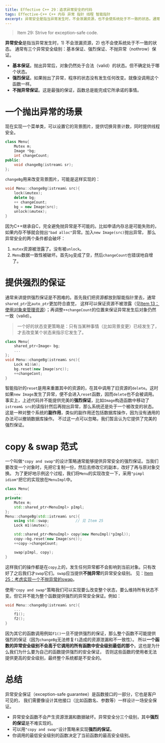 ```yaml
---
title: Effective C++ 29：追求异常安全的代码
tags: Effective-C++ C++ 内存 异常 指针 线程 智能指针
excerpt: 异常安全是指当异常发生时，不会泄漏资源，也不会使系统处于不一致的状态。通常有三个异常安全级别：基本保证、强烈保证、不抛异常（nothrow）保证。
---
```


> Item 29: Strive for exception-safe code.

**异常安全**是指当异常发生时，1) 不会泄漏资源，2) 也不会使系统处于不一致的状态。
通常有三个异常安全级别：基本保证、强烈保证、不抛异常（nothrow）保证。

* **基本保证**。抛出异常后，对象仍然处于合法（valid）的状态。但不确定处于哪个状态。
* **强烈保证**。如果抛出了异常，程序的状态没有发生任何改变。就像没调用这个函数一样。
* **不抛异常保证**。这是最强的保证，函数总是能完成它所承诺的事情。

<!--more-->

# 一个抛出异常的场景

现在实现一个菜单类，可以设置它的背景图片，提供切换背景计数，同时提供线程安全。

```cpp
class Menu{
    Mutex m;
    Image *bg;
    int changeCount;
public:
    void changeBg(istream& sr);
};
```

`changeBg`用来改变背景图片，可能是这样实现的：

```cpp
void Menu::changeBg(istream& src){
    lock(&mutex);
    delete bg;
    ++ changeCount;
    bg = new Image(src);
    unlock(&mutex);
}
```

因为C++继承自C，完全避免抛异常是不可能的。比如申请内存总是可能失败的，如果内存不够就会抛出`"bad alloc"`异常。加入`new Image(src)`抛出异常，
那么异常安全的两个条件都会破坏：

1. `mutex`资源被泄露了。没有被`unlock`。
2. `Menu`数据一致性被破坏。首先`bg`变成了空，然后`changeCount`也错误地自增了。

# 提供强烈的保证

通常来讲提供强烈保证是不困难的。首先我们把资源都放到智能指针里去，通常`shared_ptr`比`auto_ptr`更加符合直觉，
这样可以保证资源不被泄露（见[Item 13：使用对象来管理资源][item13]）；再调整`++changeCount`的位置来保证异常发生后对象仍然一致（valid）。

> 一个好的状态变更策略是：只有当某种事情（比如背景变更）已经发生了，才去改变某个状态来指示它发生了。

```cpp
class Menu{
    shared_ptr<Image> bg;
    ...
};
void Menu::changeBg(istream& src){
    Lock m1(&m);
    bg.reset(new Image(src));
    ++changeCont;
}
```

智能指针的`reset`是用来重置其中的资源的，在其中调用了旧资源的`delete`。这时如果`new Image`发生了异常，便不会进入`reset`函数，因而`delete`也不会被调用。
事实上，上述代码并不能提供完美的**强烈保证**，比如`Image`构造函数中移动了`istream& src`的读指针然后再抛出异常，那么系统还是处于一个被改变的状态。
这是一种对整个系统的**副作用**，类似的副作用还包括数据库操作，因为没有通用的办法可以撤销数据库操作。
不过这一点可以忽略，我们暂且认为它提供了完美的强烈保证。

# copy & swap 范式

一个叫做`"copy and swap"`的设计策略通常能够提供异常安全的强烈保证。当我们要改变一个对象时，先把它复制一份，然后去修改它的副本，改好了再与原对象交换。
为了更好地示例这个过程，我们将`Menu`的实现改变一下，采用`"pimpl idiom"`把它的实现放在`MenuImpl`中。

```cpp
class Menu{
    ...
private:
    Mutex m;
    std::shared_ptr<MenuImpl> pImpl;
};
Menu::changeBg(std::istream& src){
    using std::swap;            // 见 Item 25
    Lock m1(&mutex);

    std::shared_ptr<MenuImpl> copy(new MenuImpl(*pImpl));
    copy->bg.reset(new Image(src));
    ++copy->changeCount;

    swap(pImpl, copy);
}
```

这样我们的操作都是在`copy`上的，发生任何异常都不会影响到当前对象。只有改好了之后我们才`swap`它们。`swap`应当提供**不抛异常**的异常安全级别。
见：[Item 25：考虑实现一个不抛异常的swap][item25]。

使用`"copy and swap"`策略我们可以实现要么改变整个状态，要么维持所有状态不变。但它并不能为整个函数提供强烈的异常安全保证。例如：

```cpp
void Menu::changeBg(istream& src){
    ...
    f1();
    f2();
}
```

因为其它的函数调用例如`f1()`一旦不提供强烈的保证，那么整个函数不可能提供强烈的保证（因为`changeBg`无法修复`f1`造成的资源泄漏和不一致性）。
所以**一个函数的异常安全级别不会高于它调用的所有函数中安全级别最低的那个**。这也是为什么我们为什么要为自己的函数提供强烈的安全保证，
否则这些函数的使用者无法提供更高的安全级别，最终整个系统都是不安全的。

# 总结

异常安全保证（exception-safe guarantee）是函数接口的一部分，它也是客户可见的，
我们需要像设计其他接口（比如函数名、参数等）一样设计一场安全保证。

* 异常安全函数不会产生资源泄漏和数据破坏。异常安全分三个级别，其中**强烈的保证**是不难实现的。
* 可以用`"copy and swap"`设计策略来实现**强烈的保证**。
* 你调用的最低安全级别的函数决定了当前函数的最高安全级别。

[item13]: /2015/08/02/effective-cpp-13.html
[item25]: /2015/08/23/effective-cpp-25.html
